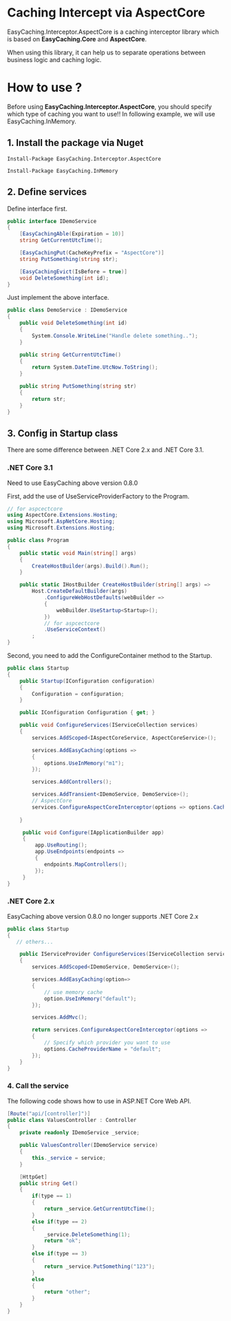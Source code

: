 # Caching Intercept via AspectCore

EasyCaching.Interceptor.AspectCore is a caching interceptor library which is based on **EasyCaching.Core** and **AspectCore**.

When using this library, it can help us to separate operations between business logic and caching logic.

# How to use ?

Before using **EasyCaching.Interceptor.AspectCore**, you should specify which type of caching you want to use!! In following example, we will use EasyCaching.InMemory.

## 1. Install the package via Nuget

```
Install-Package EasyCaching.Interceptor.AspectCore 

Install-Package EasyCaching.InMemory
```

## 2. Define services

Define interface first.

```csharp
public interface IDemoService
{
    [EasyCachingAble(Expiration = 10)]
    string GetCurrentUtcTime();

    [EasyCachingPut(CacheKeyPrefix = "AspectCore")]
    string PutSomething(string str);

    [EasyCachingEvict(IsBefore = true)]
    void DeleteSomething(int id);
}
```

Just implement the above interface.

```csharp
public class DemoService : IDemoService
{
    public void DeleteSomething(int id)
    {
        System.Console.WriteLine("Handle delete something..");
    }

    public string GetCurrentUtcTime()
    {
        return System.DateTime.UtcNow.ToString();
    }

    public string PutSomething(string str)
    {
        return str;
    }
}
```

## 3. Config in Startup class

There are some difference between .NET Core 2.x and .NET Core 3.1.

### .NET Core 3.1

Need to use EasyCaching above version 0.8.0

First, add the use of UseServiceProviderFactory to the Program.

```cs
// for aspcectcore
using AspectCore.Extensions.Hosting;
using Microsoft.AspNetCore.Hosting;
using Microsoft.Extensions.Hosting;

public class Program
{
    public static void Main(string[] args)
    {
        CreateHostBuilder(args).Build().Run();
    }

    public static IHostBuilder CreateHostBuilder(string[] args) =>
        Host.CreateDefaultBuilder(args)
            .ConfigureWebHostDefaults(webBuilder =>
            {
                webBuilder.UseStartup<Startup>();
            })
            // for aspcectcore
            .UseServiceContext()
        ;
}
```

Second, you need to add the ConfigureContainer method to the Startup.

```cs
public class Startup
{
    public Startup(IConfiguration configuration)
    {
        Configuration = configuration;
    }

    public IConfiguration Configuration { get; }

    public void ConfigureServices(IServiceCollection services)
    {
        services.AddScoped<IAspectCoreService, AspectCoreService>();

        services.AddEasyCaching(options =>
        {
            options.UseInMemory("m1");
        });

        services.AddControllers();

        services.AddTransient<IDemoService, DemoService>();
        // AspectCore
        services.ConfigureAspectCoreInterceptor(options => options.CacheProviderName = "m1");
       
    }

     public void Configure(IApplicationBuilder app)
     {           
         app.UseRouting();
         app.UseEndpoints(endpoints =>
         {
            endpoints.MapControllers();
         });
     }
}
```

### .NET Core 2.x

EasyCaching above version 0.8.0 no longer supports .NET Core 2.x


```csharp
public class Startup
{
   // others...

    public IServiceProvider ConfigureServices(IServiceCollection services)
    {
        services.AddScoped<IDemoService, DemoService>();

        services.AddEasyCaching(option=> 
        {
            // use memory cache
            option.UseInMemory("default");
        });

        services.AddMvc();

        return services.ConfigureAspectCoreInterceptor(options =>
        {
            // Specify which provider you want to use
            options.CacheProviderName = "default";
        });
    } 
}
```

### 4. Call the service

The following code shows how to use in ASP.NET Core Web API.

```csharp
[Route("api/[controller]")]
public class ValuesController : Controller
{
    private readonly IDemoService _service;

    public ValuesController(IDemoService service)
    {
        this._service = service;
    }

    [HttpGet]
    public string Get()
    {
        if(type == 1)
        {
            return _service.GetCurrentUtcTime();
        }
        else if(type == 2)
        {
            _service.DeleteSomething(1);
            return "ok";
        }
        else if(type == 3)
        {
            return _service.PutSomething("123");
        }
        else
        {
            return "other";
        }
    }
}
```

